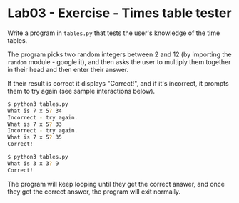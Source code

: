# Lab03 - Exercise - Times table tester

Write a program in `tables.py` that tests the user's knowledge of the time tables.

The program picks two random integers between 2 and 12 (by importing the `random` module - google it), and then asks the user to multiply them together in their head and then enter their answer.

If their result is correct it displays "Correct!", and if it's incorrect, it prompts them to try again (see sample interactions below).

```bash
$ python3 tables.py
What is 7 x 5? 34
Incorrect - try again.
What is 7 x 5? 33
Incorrect - try again.
What is 7 x 5? 35
Correct!
```

```bash
$ python3 tables.py
What is 3 x 3? 9
Correct!
```

The program will keep looping until they get the correct answer, and once they get the correct answer, the program will exit normally.
